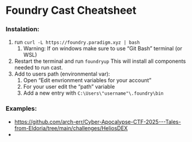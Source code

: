 # Foundry Cast Cheatsheet

### Instalation:

1. run `curl -L https://foundry.paradigm.xyz | bash`
    1. Warning: If on windows make sure to use “Git Bash” terminal (or WSL)
2. Restart the terminal and run `foundryup`  This will install all components needed to run cast.
3. Add to users path (environmental var):
    1. Open “Edit envrionment variables for your account”
    2. For your user edit the “path” variable
    3. Add a new entry with `C:\Users\"username"\.foundry\bin`

### Examples:
- https://github.com/arch-err/Cyber-Apocalypse-CTF-2025---Tales-from-Eldoria/tree/main/challenges/HeliosDEX
- 